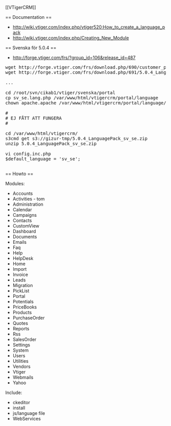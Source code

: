 [[VTigerCRM]]


== Documentation ==

* http://wiki.vtiger.com/index.php/vtiger520:How_to_create_a_language_pack
* http://wiki.vtiger.com/index.php/Creating_New_Module


== Svenska för 5.0.4 ==

* http://forge.vtiger.com/frs/?group_id=106&release_id=487

<pre>
wget http://forge.vtiger.com/frs/download.php/690/customer_portal_5.0.4.lang.zip
wget http://forge.vtiger.com/frs/download.php/691/5.0.4_LanguagePack_sv_se.zip

...

cd /root/svn/cikab1/vtiger/svenska/portal
cp sv_se.lang.php /var/www/html/vtigercrm/portal/language
chown apache.apache /var/www/html/vtigercrm/portal/language/sv_se.lang.php 

#
# EJ FÅTT ATT FUNGERA
#

cd /var/www/html/vtigercrm/
s3cmd get s3://gizur-tmp/5.0.4_LanguagePack_sv_se.zip
unzip 5.0.4_LanguagePack_sv_se.zip 

vi config.inc.php
$default_language = 'sv_se';

</pre>


== Howto ==


Modules:
* Accounts
* Activities - tom
* Administration
* Calendar
* Campaigns
* Contacts
* CustomView
* Dashboard
* Documents
* Emails
* Faq
* Help
* HelpDesk
* Home
* Import
* Invoice
* Leads
* Migration
* PickList
* Portal
* Potentials
* PriceBooks
* Products
* PurchaseOrder
* Quotes
* Reports
* Rss
* SalesOrder
* Settings
* System
* Users
* Utilities
* Vendors
* Vtiger
* Webmails
* Yahoo


Include:
* ckeditor
* install
* js/language file
* WebServices


<pre>


</pre>
